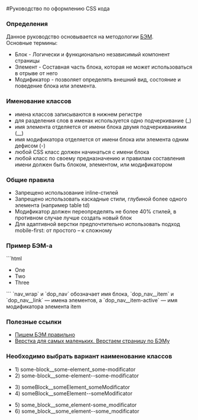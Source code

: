 #Руководство по оформлению CSS кода
<h3>Определения</h3>
Данное руководство основывается на методологии <a href="https://ru.bem.info">БЭМ</a>.<br>
Основные термины:
<ul>
	<li>Блок - Логически и функционально независимый компонент страницы</li>
	<li>Элемент - Составная часть блока, которая не может использоваться в отрыве от него</li>
	<li>Модификатор - позволяет определять внешний вид, состояние и поведение блока или элемента.</li>
</ul>

<h3>Именование классов</h3>
<ul>
	<li>имена классов записываются в нижнем регистре</li>
	<li>для разделения слов в именах используется одно подчеркивание (_)</li>
	<li>имя элемента отделяется от имени блока двумя подчеркиваниями (__)</li>
	<li>имя модификатора отделяется от имени блока или элемента одним дефисом (-)</li>
	<li>любой CSS класс должен начинаться с имени блока</li>
	<li>любой класс по своему предназначению и правилам составления имени должен быть блоком, элементом, или модификатором</li>
</ul>

<h3>Общие правила</h3>
<ul>
	<li>Запрещено использование inline-стилей</li>
	<li>Запрещено использовать каскадные стили, глубиной более одного элемента (например table td)</li>
	<li>Модификатор должен переопределять не более 40% стилей, в противном случае лучше создать новый блок</li>
	<li>Для адаптивной верстки предпочтительно использовать подход mobile-first: от простого – к сложному</li>
</ul>

<h3>Пример БЭМ-а</h3>
```html
<div class="nav_wrap">  
    <ul class="dop_nav">
        <li class="dop_nav__item nav__item-active"><a class="dop_nav__link">One</a></span></li>
        <li class="dop_nav__item"><a class="dop_nav__link">Two</a></li>
        <li class="dop_nav__item"><a class="dop_nav__link">Three</a></li>
    </ul>
</div>
```
`nav_wrap` и `dop_nav` обозначает имя блока, `dop_nav__item` и `dop_nav__link` — имена элементов, а `dop_nav__item-active` — имя модификатора элемента item

<h3>Полезные ссылки</h3>
<ul>
	<li><a href="http://delka.github.io/talks/webcamp/2015/bem/">Пишем БЭМ правильно</a></li>
	<li><a href="http://habrahabr.ru/post/203440/">Верстка для самых маленьких. Верстаем страницу по БЭМу</a></li>
</ul>

<h3>Необходимо выбрать вариант наименование классов</h3>
<ul>
	<li>1) some-block__some-element_some-modificator</li>
	<li>2) some-block__some-element--some-modificator</li>
</ul>
<ul>
	<li>3) someBlock__someElement_someModificator</li>
	<li>4) someBlock__someElement--someModificator</li>
</ul>
<ul>
	<li>5) some_block__some_element-some_modificator</li>
	<li>6) some_block__some_element--some_modificator</li>
</ul>
